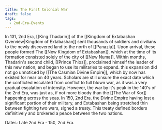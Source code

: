 ```yaml
---
title: The First Colonial War
draft: false
tags:
  - 2nd-Era-Events
---
```

In 131, 2nd Era, [[King Thadarin]] of the [[Kingdom of Extabashan Overview|Kingdom of Extabashan]] sent thousands of soldiers and civilians to the newly discovered land to the north of [[Panazia]]. Upon arrival, these people formed The [[New Kingdom of Extabashan]], which at the time of its formation consisted solely of the city of [[New Numa]]. Within months, Thadarin's second child, [[Prince Thios]], proclaimed himself the leader of this new nation, and began to use its militaries to expand. this expansion did not go unnoticed by [[The Casmian Divine Empire]], which by now has existed for near on 40 years. Scholars are still unsure the exact date which the conflicted escalated from conflict to full blown war, as it was a very gradual escalation of intensity. However, the war by it's peak in the 140's of the 2nd Era, was just as, if not more bloody than the [[The War of Kor]] happening across the seas. In 150, 2nd Era, the Divine Empire having lost a significant portion of their military, and Extabashan being stretched thin between fighting two wars, signed a treaty. This treaty defined borders definitively and brokered a peace between the two nations. 

Dates: Late 2nd Era - 150, 2nd Era.